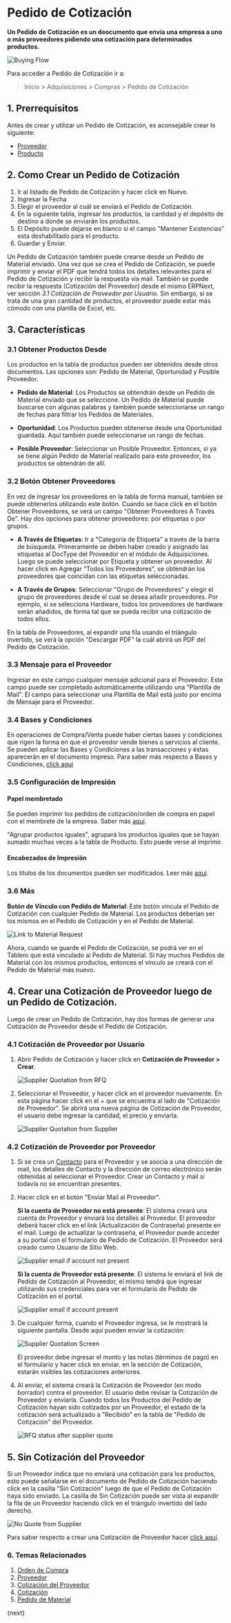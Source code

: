 <!-- add-breadcrumbs -->
# Pedido de Cotización

**Un Pedido de Cotización es un deocumento que envía una empresa a uno o más proveedores pidiendo una cotización para determinados productos.**

![Buying Flow](/docs/assets/img/buying/buying_flow_rfq.png)

Para acceder a Pedido de Cotización ir a:
> Inicio > Adquisiciones > Compras > Pedido de Cotización

## 1. Prerrequisitos
Antes de crear y utilizar un Pedido de Cotización, es aconsejable crear lo siguiente:

* [Proveedor](/docs/user/manual/en/buying/supplier)
* [Producto](/docs/user/manual/en/stock/item)

## 2. Como Crear un Pedido de Cotización
1. Ir al listado de Pedido de Cotización y hacer click en Nuevo.
2. Ingresar la Fecha
3. Elegir el proveedor al cuál se enviará el Pedido de Cotización.
4. En la siguiente tabla, ingresar los productos, la cantidad y el depósito de destino a donde se enviarán los productos.
1. El Depósito puede dejarse en blanco si el campo "Mantener Existencias" esta deshabilitado para el producto.
5. Guardar y Enviar.

Un Pedido de Cotización también puede crearse desde un Pedido de Material enviado. Una vez que se crea el Pedido de Cotización, se puede imprimir y enviar el PDF que tendrá todos los detalles relevantes para el Pedido de Cotización y recibir la respuesta via mail. También se puede recibir la respuesta (Cotización del Proveedor) desde el mismo ERPNext, ver sección _3.1 Cotización de Proveedor por Usuario_. Sin embargo, si se trata de una gran cantidad de productos, el proveedor puede estar más cómodo con una planilla de Excel, etc. 

## 3. Características

### 3.1 Obtener Productos Desde
Los productos en la tabla de productos pueden ser obtenidos desde otros documentos. Las opciones son: Pedido de Material, Oportunidad y Posible Proveedor. 

* **Pedido de Material**: Los Productos se obtendrán desde un Pedido de Material enviado que se seleccione. Un Pedido de Material puede buscarse con algunas palabras y también puede seleccionarse un rango de fechas para filtrar los Pedidos de Materiales. 

* **Oportunidad**: Los Productos pueden obtenerse desde una Oportunidad guardada. Aquí también puede seleccionarse un rango de fechas. 

* **Posible Proveedor**: Seleccionar un Posible Proveedor. Entonces, si ya se tiene algún Pedido de Material realizado para este proveedor, los productos se obtendrán de allí. 

### 3.2 Botón Obtener Proveedores
En vez de ingresar los proveedores en la tabla de forma manual, también se puede obtenerlos utilizando este botón. Cuando se hace click en el botón Obtener Proveedores, se verá un campo "Obtener Proveedores A Través De". Hay dos opciones para obtener proveedores: por etiquetas o por grupos. 

* **A Través de Etiquetas**: Ir a "Categoría de Etiqueta" a través de la barra de búsqueda. Primeramente se deben haber creado y asignado las etiquetas al DocType del Proveedor en el módulo de Adquisiciones. Luego se puede seleccionar por Etiqueta y obtener un proveedor. Al hacer click en Agregar "Todos los Proveedores", se obtendrán los proveedores que coincidan con las etiquetas seleccionadas. 

* **A Través de Grupos**: Seleccionar "Grupo de Proveedores" y elegir el grupo de proveedores desde el cual se desea añadir proveedores. Por ejemplo, si se selecciona Hardware, todos los proveedores de hardware serán añadidos, de forma tal que se pueda recibir una cotización de todos ellos. 

En la tabla de Proveedores, al expandir una fila usando el triángulo invertido, se verá la opción "Descargar PDF" la cuál abrirá un PDF del Pedido de Cotización. 

### 3.3 Mensaje para el Proveedor
Ingresar en este campo cualquier mensaje adicional para el Proveedor. Este campo puede ser completado automáticamente utilizando una "Plantilla de Mail". El campo para seleccionar una Plantilla de Mail está justo por encima de Mensaje para el Proveedor. 

### 3.4 Bases y Condiciones

En operaciones de Compra/Venta puede haber ciertas bases y condiciones que rigen la forma en que el proveedor vende bienes o servicios al cliente. Se pueden aplicar las Bases y Condiciones a las transacciones y éstas aparecerán en el documento impreso. Para saber más respecto a Bases y Condiciones, [click aquí](/docs/user/manual/en/setting-up/print/terms-and-conditions)

### 3.5 Configuración de Impresión
#### Papel membretado
Se pueden imprimir los pedidos de cotización/orden de compra en papel con el membrete de la empresa. Saber más [aquí](/docs/user/manual/en/setting-up/print/letter-head).

"Agrupar productos iguales", agrupará los productos iguales que se hayan sumado muchas veces a la tabla de Producto. Esto puede verse al imprimir.

#### Encabezados de Impresión
Los títulos de los documentos pueden ser modificados. Leer más [aquí](/docs/user/manual/en/setting-up/print/print-headings).

### 3.6 Más

**Botón de Vínculo con Pedido de Material**: Este botón vincula el Pedido de Cotización con cualquier Pedido de Material. Los productos deberían ser los mismos en el Pedido de Cotización y en el Pedido de Material.

![Link to Material Request]({{docs_base_url}}/assets/img/buying/link-to-material-request.png)

Ahora, cuando se guarde el Pedido de Cotización, se podrá ver en el Tablero que está vinculado al Pedido de Material. 
Si hay muchos Pedidos de Material con los mismos productos, entonces el vínculo se creará con el Pedido de Material más nuevo. 

## 4. Crear una Cotización de Proveedor luego de un Pedido de Cotización. 
Luego de crear un Pedido de Cotización, hay dos formas de generar una Cotización de Proveedor desde el Pedido de Cotización. 

### 4.1 Cotización de Proveedor por Usuario

1. Abrir Pedido de Cotización y hacer click en **Cotización de Proveedor > Crear**.

    ![Supplier Quotation from RFQ]({{docs_base_url}}/assets/img/buying/make-supplier-quotation-from-rfq.png)

2. Seleccionar el Proveedor, y hacer click en el proveedor nuevamente. En esta página hacer click en el + que se encuentra al lado de "Cotización de Proveedor". Se abrirá una nueva página de Cotización de Proveedor, el usuario debe ingresar la cantidad, el precio y enviarla.

    ![Supplier Quotation from Supplier]({{docs_base_url}}/assets/img/buying/supplier-quotation-from-sup.png)
    
### 4.2 Cotización de Proveedor por Proveedor

1. Si se crea un [Contacto](/docs/user/manual/en/CRM/contact) para el Proveedor y se asocia a una dirección de mail, los detalles de Contacto y la dirección de correo electrónico serán obtenidas al seleccionar el Proveedor. Crear un Contacto y mail si todavía no se encuentran presentes. 

2. Hacer click en el botón "Enviar Mail al Proveedor".

    **Si la cuenta de Proveedor no está presente**: El sistema creará una cuenta de Proveedor y enviará los detalles al Proveedor. El proveedor deberá hacer click en el link (Actualización de Contraseña) presente en el mail. Luego de actualizar la contraseña, el Proveedor puede acceder a su portal con el formulario de Pedido de Cotización. El Proveedor será creado como Usuario de Sitio Web. 

    ![Supplier email if account not present]({{docs_base_url}}/assets/img/buying/supplier-password-update-link.png)

    
    **Si la cuenta de Proveedor está presente**: El sistema le enviará el link de Pedido de Cotización al Proveedor, el mismo tendrá que ingresar utilizando sus credenciales para ver el formulario de Pedido de Cotización en el portal. 

    ![Supplier email if account present]({{docs_base_url}}/assets/img/buying/send-rfq-link.png)

3. De cualquier forma, cuando el Proveedor ingresa, se le mostrará la siguiente pantalla. Desde aquí pueden enviar la cotización:

    ![Supplier Quotation Screen]({{docs_base_url}}/assets/img/buying/rfq-supplier-quotation.png)

    El proveedor debe ingresar el monto y las notas (términos de pago) en el formulario y hacer click en enviar. en la sección de Cotización, estarán visibles las cotizaciones anteriores. 

4. Al enviar, el sistema creará la Cotización de Proveedor (en modo borrador) contra el proveedor. El usuario debe revisar la Cotización de Proveedor y enviarla. Cuando todos los Productos del Pedido de Cotización hayan sido cotizados por un Proveedor, el estado de la cotización será actualizado a "Recibido" en la tabla de "Pedido de Cotización" del Proveedor. 

    ![RFQ status after supplier quote]({{docs_base_url}}/assets/img/buying/rfq-supplier-quoted.png)

## 5. Sin Cotización del Proveedor

Si un Proveedor indica que no enviará una cotización para los productos, esto puede señalarse en el documento de Pedido de Cotización haciendo click en la casilla "Sin Cotización" luego de que el Pedido de Cotización haya sido enviado. La casilla de Sin Cotización puede ser vista al expandir la fila de un Proveedor haciendo click en el triángulo invertido del lado derecho. 

![No Quote from Supplier]({{docs_base_url}}/assets/img/buying/no-quote-supplier.png)

Para saber respecto a crear una Cotización de Proveedor hacer [click aquí](/docs/user/manual/en/buying/supplier-quotation).


### 6. Temas Relacionados
1. [Orden de Compra](/docs/user/manual/en/buying/purchase-order)
1. [Proveedor](/docs/user/manual/en/buying/supplier)
1. [Cotización del Proveedor](/docs/user/manual/en/buying/supplier-quotation)
1. [Cotización](/docs/user/manual/en/selling/quotation)
1. [Pedido de Material](/docs/user/manual/en/stock/material-request)

{next}
